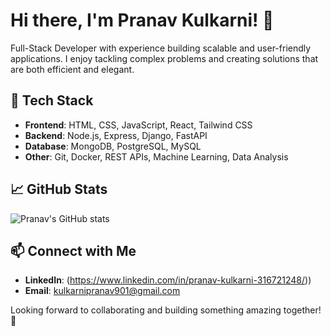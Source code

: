 # Hi there, I'm Pranav Kulkarni! 👋

 Full-Stack Developer with experience building scalable and user-friendly applications. I enjoy tackling complex problems and creating solutions that are both efficient and elegant. 

## 🔧 Tech Stack
- **Frontend**: HTML, CSS, JavaScript, React, Tailwind CSS
- **Backend**: Node.js, Express, Django, FastAPI
- **Database**: MongoDB, PostgreSQL, MySQL
- **Other**: Git, Docker, REST APIs, Machine Learning, Data Analysis

## 📈 GitHub Stats

![Pranav's GitHub stats](https://github-readme-stats.vercel.app/api?username=praxxav&show_icons=true&theme=radical)

## 📫 Connect with Me
- **LinkedIn**: (https://www.linkedin.com/in/pranav-kulkarni-316721248/))
- **Email**: kulkarnipranav901@gmail.com

Looking forward to collaborating and building something amazing together! 🌟

